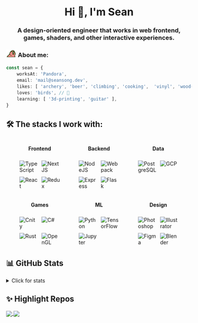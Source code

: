 <h1 align="center">Hi 👋, I'm Sean</h1>
<h3 align="center">A design-oriented engineer that works in web frontend, games, shaders, and other interactive experiences.</h3>


### <img height=20 src="./parrot.gif" /> About me:

```ts
const sean = {
    worksAt: 'Pandora',
    email: 'mail@seansong.dev',
    likes: [ 'archery', 'beer', 'climbing', 'cooking',  'vinyl', 'wood-working' ],
    loves: 'birds', // 🦜
    learning: [ '3d-printing', 'guitar' ],
}
```

<!-- <p align="left">
    <img src="https://komarev.com/ghpvc/?username=inferrinizzard&label=Profile%20views&color=0e75b6&style=flat" alt="inferrinizzard" />
</p> -->


<!-- ![](https://readme-now-playing.vercel.app/now-playing/q?uid=sfo1::l66nb-1692993313446-e05674810897) -->


## 🛠️ The stacks I work with:

<section markdown="1" style="display: flex; flex-wrap: wrap; gap: 10px; justify-content: space-evenly;">
    <div markdown="1" style="width: 120px">
        <h4 align="center">Frontend</h4>
        <div style="display: flex; flex-wrap: wrap;">
            <img width=50 style="padding: 5px" title="TypeScript" src='https://cdn.jsdelivr.net/gh/devicons/devicon/icons/typescript/typescript-original.svg'>
            <img width=50 style="padding: 5px" title="NextJS" src='https://cdn.jsdelivr.net/gh/devicons/devicon/icons/nextjs/nextjs-original.svg'>
            <img width=50 style="padding: 5px" title="React" src='https://cdn.jsdelivr.net/gh/devicons/devicon/icons/react/react-original.svg'>
            <img width=50 style="padding: 5px" title="Redux" src='https://cdn.jsdelivr.net/gh/devicons/devicon/icons/redux/redux-original.svg'>
        </div>
    </div>
    <div markdown="1" style="width: 120px">
        <h4 align="center">Backend</h4>
        <div style="display: flex; flex-wrap: wrap;">
            <img width=50 style="padding: 5px" title="NodeJS" src='https://cdn.jsdelivr.net/gh/devicons/devicon/icons/nodejs/nodejs-original.svg'>
            <img width=50 style="padding: 5px" title="Webpack" src='https://cdn.jsdelivr.net/gh/devicons/devicon/icons/webpack/webpack-original.svg'> <!-- should be vite -->
            <img width=50 style="padding: 5px" title="Express" src='https://cdn.jsdelivr.net/gh/devicons/devicon/icons/express/express-original.svg'>
            <img width=50 style="padding: 5px" title="Flask" src='https://cdn.jsdelivr.net/gh/devicons/devicon/icons/flask/flask-original.svg'>
        </div>
    </div>
    <div markdown="1" style="width: 120px">
        <h4 align="center">Data</h4>
        <div style="display: flex; flex-wrap: wrap;">
            <img width=50 style="padding: 5px" title="PostgreSQL" src='https://cdn.jsdelivr.net/gh/devicons/devicon/icons/postgresql/postgresql-original.svg'>
            <img width=50 style="padding: 5px" title="GCP" src='https://cdn.jsdelivr.net/gh/devicons/devicon/icons/googlecloud/googlecloud-original.svg'>
            <!-- <img width=50 style="padding: 5px" title="icons" src="https://cdn.jsdelivr.net/npm/simple-icons@v9/icons/googlecloud.svg" /> -->
        </div>
    </div>
    <div markdown="1" style="width: 120px">
        <h4 align="center">Games</h4>
        <div style="display: flex; flex-wrap: wrap;">
            <img width=50 style="padding: 5px" title="Cnity" src='https://cdn.jsdelivr.net/gh/devicons/devicon/icons/unity/unity-original.svg'>
            <img width=50 style="padding: 5px" title="C#" src='https://cdn.jsdelivr.net/gh/devicons/devicon/icons/csharp/csharp-original.svg'>
            <img width=50 style="padding: 5px" title="Rust" src='https://cdn.jsdelivr.net/gh/devicons/devicon/icons/rust/rust-plain.svg'>
            <img width=50 style="padding: 5px" title="OpenGL" src='https://cdn.jsdelivr.net/gh/devicons/devicon/icons/opengl/opengl-plain.svg'>
        </div>
    </div>
    <div markdown="1" style="width: 120px">
        <h4 align="center">ML</h4>
        <div style="display: flex; flex-wrap: wrap;">
            <img width=50 style="padding: 5px" title="Python" src='https://cdn.jsdelivr.net/gh/devicons/devicon/icons/python/python-original.svg'>
            <img width=50 style="padding: 5px" title="TensorFlow" src='https://cdn.jsdelivr.net/gh/devicons/devicon/icons/tensorflow/tensorflow-original.svg'>
            <img width=50 style="padding: 5px" title="Jupyter" src='https://cdn.jsdelivr.net/gh/devicons/devicon/icons/jupyter/jupyter-original.svg'>
        </div>
    </div>
    <div markdown="1" style="width: 120px">
        <h4 align="center">Design</h4>
        <div style="display: flex; flex-wrap: wrap;">
            <img width=50 style="padding: 5px" title="Photoshop" src='https://cdn.jsdelivr.net/gh/devicons/devicon/icons/photoshop/photoshop-plain.svg'>
            <img width=50 style="padding: 5px" title="Illustrator" src='https://cdn.jsdelivr.net/gh/devicons/devicon/icons/illustrator/illustrator-plain.svg'>
            <img width=50 style="padding: 5px" title="Figma" src='https://cdn.jsdelivr.net/gh/devicons/devicon/icons/figma/figma-original.svg'>
            <img width=50 style="padding: 5px" title="Blender" src='https://cdn.jsdelivr.net/gh/devicons/devicon/icons/blender/blender-original.svg'>
        </div>
    </div>
</section>


<!-- <p align="left">
    <a href="https://github.com/ryo-ma/github-profile-trophy">
        <img src="https://github-profile-trophy.vercel.app/?username=inferrinizzard" alt="inferrinizzard" />
    </a>
</p> -->

## 📊 GitHub Stats

<details>
    <summary>Click for stats</summary>
    <a href="https://github.com/inferrinizzard">
        <picture>
            <source
                srcset="https://github-readme-stats.inferrinizzard.vercel.app/api?username=inferrinizzard&show_icons=true&rank_icon=github&include_all_commits=true&theme=algolia"
                media="(prefers-color-scheme: dark)"
            />
            <source
                srcset="https://github-readme-stats.inferrinizzard.vercel.app/api?username=inferrinizzard&show_icons=true&rank_icon=github&include_all_commits=true&theme=vue"
                media="(prefers-color-scheme: light), (prefers-color-scheme: no-preference)"
            />
            <img height=200 align="center" src="https://github-readme-stats.inferrinizzard.vercel.app/api?username=inferrinizzard&show_icons=true&rank_icon=github&include_all_commits=true" />
        </picture>
    </a>
    <img height=200 align="center" src="https://github-readme-stats.inferrinizzard.vercel.app/api/top-langs/?username=inferrinizzard&theme=algolia&size_weight=1&count_weight=8&langs_count=10&layout=compact&card_width=345" />
</details>

## ✨ Highlight Repos

<a href="https://github.com/inferrinizzard/ucsc-catalogue-frontend">
    <img align="center" src="https://github-readme-stats.inferrinizzard.vercel.app/api/pin?username=inferrinizzard&repo=ucsc-catalogue-frontend&theme=react" />
</a>
<a href="https://github.com/sql-formatter-org/sql-formatter">
    <img align="center" src="https://github-readme-stats.inferrinizzard.vercel.app/api/pin?username=sql-formatter-org&repo=sql-formatter&theme=vue-dark&show_owner=true" />
</a>
